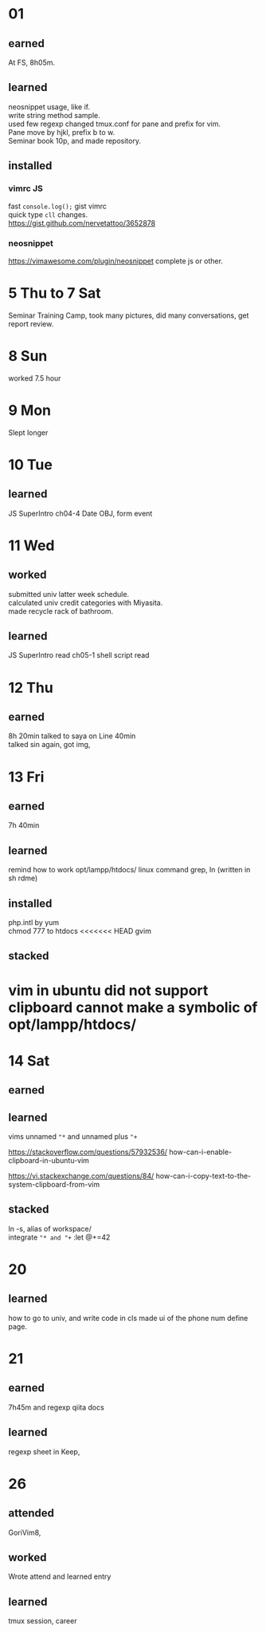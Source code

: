 # 01
## earned
At FS, 8h05m.  
## learned
neosnippet usage, like if.  
write string method sample.  
used few regexp 
changed tmux.conf for pane and prefix for vim.  
Pane move by hjkl, prefix b to w.  
Seminar book 10p, and made repository.  

## installed
### vimrc JS
fast `console.log();` gist vimrc  
quick type `cll` changes.  
https://gist.github.com/nervetattoo/3652878
### neosnippet
https://vimawesome.com/plugin/neosnippet
complete js or other.  

# 5 Thu to 7 Sat
Seminar Training Camp, took many pictures, 
did many conversations, get report review.  

# 8 Sun
worked 7.5 hour
# 9 Mon 
Slept longer
# 10 Tue
## learned
JS SuperIntro ch04-4
Date OBJ, form event

# 11 Wed
## worked
submitted univ latter week schedule.  
calculated univ credit categories with Miyasita.  
made recycle rack of bathroom.  
## learned
JS SuperIntro read ch05-1
shell script read

# 12 Thu
## earned
8h 20min
talked to saya on Line 40min  
talked sin again, got img, 

# 13 Fri
## earned
7h 40min
## learned
remind how to work opt/lampp/htdocs/
linux command grep, ln (written in sh rdme)
## installed
php.intl by yum  
chmod 777 to htdocs
<<<<<<< HEAD
gvim
## stacked
vim in ubuntu did not support clipboard
cannot make a symbolic of opt/lampp/htdocs/
=======

# 14 Sat
## earned
## learned
vims unnamed `"*` and unnamed plus `"+`

https://stackoverflow.com/questions/57932536/
how-can-i-enable-clipboard-in-ubuntu-vim

https://vi.stackexchange.com/questions/84/
how-can-i-copy-text-to-the-system-clipboard-from-vim

## stacked
ln -s, alias of workspace/  
integrate `"* and "+`
:let @+=42

# 20
## learned
how to go to univ, and write code in cls
made ui of the phone num define page.

# 21
## earned
7h45m and regexp qiita docs
## learned
regexp sheet in Keep,

# 26
## attended
GoriVim8, 
## worked
Wrote attend and learned entry 
## learned
tmux session, career
